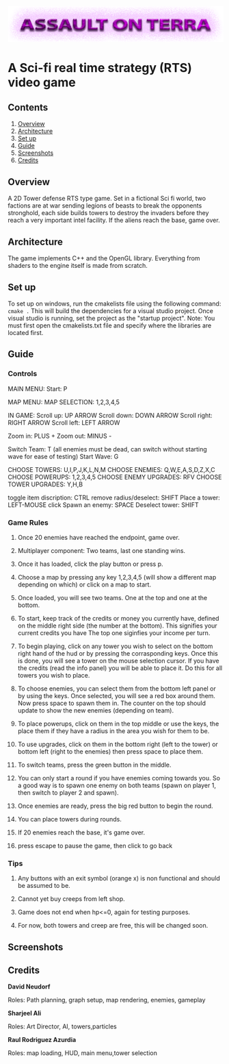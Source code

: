 ![alt text](assets/Graphics/Title/title.png)

# A Sci-fi real time strategy (RTS) video game
## Contents
1. [Overview](#Overview)
2. [Architecture](#Architecture)
3. [Set up](#set-up)
4. [Guide](#Guide)
5. [Screenshots](#Screenshots)
6. [Credits](#Credits)

## Overview

A 2D Tower defense RTS type game. Set in a fictional Sci fi world,
two factions are at war sending legions of beasts to break the opponents
stronghold, each side builds towers to destroy the invaders before they
reach a very important intel facility. If the aliens reach the base, game over.

## Architecture

The game implements C++ and the OpenGL library. Everything from shaders to the engine itself is made from scratch.

## Set up

To set up on windows, run the cmakelists file using the following command:
`cmake .` This will build the dependencies for a visual studio project. Once visual studio is running, set the project as the "startup project". Note: You must first open the cmakelists.txt file and specify where the libraries are located first.

## Guide

### Controls

MAIN MENU:
Start: P

MAP MENU:
MAP SELECTION: 1,2,3,4,5

IN GAME:
Scroll up: UP ARROW
Scroll down: DOWN ARROW
Scroll right: RIGHT ARROW
Scroll left: LEFT ARROW

Zoom in: PLUS +
Zoom out: MINUS -

Switch Team: T (all enemies must be dead, can switch without starting wave for ease of testing)
Start Wave: G

CHOOSE TOWERS: U,I,P,J,K,L,N,M
CHOOSE ENEMIES: Q,W,E,A,S,D,Z,X,C
CHOOSE POWERUPS: 1,2,3,4,5
CHOOSE ENEMY UPGRADES: RFV
CHOOSE TOWER UPGRADES: Y,H,B

toggle item discription: CTRL
remove radius/deselect: SHIFT
Place a tower: LEFT-MOUSE click
Spawn an enemy: SPACE
Deselect tower: SHIFT

### Game Rules

1. Once 20 enemies have reached the endpoint, game over.
2. Multiplayer component: Two teams, last one standing wins.

1. Once it has loaded, click the play button or press p.
2. Choose a map by pressing any key 1,2,3,4,5 (will show a different map depending on which)
   or click on a map to start.
3. Once loaded, you will see two teams. One at the top and one at the bottom.
4. To start, keep track of the credits or money you currently have, defined on the middle
   right side (the number at the bottom). This signifies your current credits you have
   The top one siginfies your income per turn.
5. To begin playing, click on any tower you wish to select on the bottom right hand of the hud
   or by pressing the corrasponding keys. Once this is done, you will see a tower on the mouse
   selection cursor. If you have the credits (read the info panel) you will be able to place it.
   Do this for all towers you wish to place.
6. To choose enemies, you can select them from the bottom left panel or by using the keys. Once
   selected, you will see a red box around them. Now press space to spawn them in. The counter
   on the top should update to show the new enemies (depending on team).
7. To place powerups, click on them in the top middle or use the keys, the place them if they have
   a radius in the area you wish for them to be.
8. To use upgrades, click on them in the bottom right (left to the tower) or bottom left (right to the enemies)
   then press space to place them.
9. To switch teams, press the green button in the middle.
10. You can only start a round if you have enemies coming towards you. So a good way is to spawn one
   enemy on both teams (spawn on player 1, then switch to player 2 and spawn).
11. Once enemies are ready, press the big red button to begin the round.
12. You can place towers during rounds.
13. If 20 enemies reach the base, it's game over.
14. press escape to pause the game, then click to go back

### Tips

1. Any buttons with an exit symbol (orange x) is non functional and should be assumed to be.

2. Cannot yet buy creeps from left shop.

3. Game does not end when hp<=0, again for testing purposes.
4. For now, both towers and creep are free, this will be changed soon.


## Screenshots

## Credits

**David Neudorf**

Roles:
Path planning, graph setup, map rendering, enemies, gameplay

**Sharjeel Ali**

Roles:
Art Director, AI, towers,particles

**Raul Rodriguez Azurdia**

Roles:
map loading, HUD, main menu,tower selection
